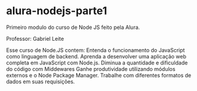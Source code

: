 # alura-nodejs-parte1
Primeiro modulo do curso de Node JS feito pela Alura.

Professor: Gabriel Leite

Esse curso de Node.JS contem:
Entenda o funcionamento do JavaScript como linguagem de backend.
Aprenda a desenvolver uma aplicação web completa em JavaScript com Node.js.
Diminua a quantidade e dificuldade do código com Middewares
Ganhe produtividade utilizando módulos externos e o Node Package Manager.
Trabalhe com diferentes formatos de dados em suas requisições.